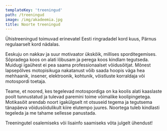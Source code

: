 ```yaml
---
templateKey: 'treeningud'
path: /treeningud
image: /img/akadeemia.jpg
title: Noorte treeningud
---
```

Ühistreeningud toimuvad erinevatel Eesti ringradadel kord kuus, Pärnus regulaarselt kord nädalas.

Eeskuju on nakkav ja suur motivaator ükskõik, millises sporditegemises. Sõpradega koos on alati lõbusam ja perega koos kindlam tegutseda.
Muidugi igaühest ei pea saama professionaalset võidusõitjat. Mõnest lapsepõlves motopisikuga nakatanust võib saada hoopis väga hea mehhaanik, insener, elektroonik, kohtunik, võistluste korraldaja või motospordi toetaja.

Teame, et noored, kes tegelevad motospordiga on ka koolis alati kaaslaste poolt tunnustatud ja tulevad paremini toime võimalike koolipingetega. Motikasõit arendab noort igakülgselt nt otsuseid tegema ja tegutsema tänapäeva võidusõidulikult kiire elutempo juures.
Noortega tuleb kindlasti tegeleda ja me tahame sellesse panustada.

Treeningutel osalemiseks või lisainfo saamiseks võta julgelt ühendust!